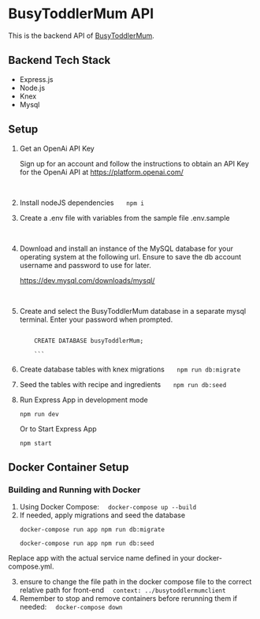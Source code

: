 # BusyToddlerMum  API

This is the backend API of [BusyToddlerMum](https://github.com/erioluwa66/BusyToddlerMumApi).

## Backend Tech Stack

- Express.js
- Node.js
- Knex
- Mysql

## Setup

1. Get an OpenAi API Key

   Sign up for an account and follow the instructions to obtain an API Key for the OpenAi API at https://platform.openai.com/

<br>

2. Install nodeJS dependencies
   `    npm i
   `
   <br>

3. Create a .env file with variables from the sample file .env.sample

<br>

4. Download and install an instance of the MySQL database for your operating system at the following url. Ensure to save the db account username and password to use for later.

   https://dev.mysql.com/downloads/mysql/

<br>

5.  Create and select the BusyToddlerMum database in a separate mysql terminal. Enter your password when prompted.
    ```

        CREATE DATABASE busyToddlerMum;

        ```

6.  Create database tables with knex migrations
    `    npm run db:migrate
   `
    <br>

7.  Seed the tables with recipe and ingredients
    `    npm run db:seed
   `
    <br>

8.  Run Express App in development mode

    ```
    npm run dev
    ```

    Or to Start Express App

    ```
    npm start
    ```
## Docker Container Setup

### Building and Running with Docker

1. Using Docker Compose:
    `   docker-compose up --build
   `
    <br>
2. If needed, apply migrations and seed the database
     ```
    docker-compose run app npm run db:migrate
    ``` 
    ```
    docker-compose run app npm run db:seed
     ```
Replace app with the actual service name defined in your docker-compose.yml.

3. ensure to change the file path in the docker compose file to the correct relative path for front-end
 `   context: ../busytoddlermumclient
   `
    <br>
4. Remember to stop and remove containers before rerunning them if needed:
     `   docker-compose down
   `
    <br>

